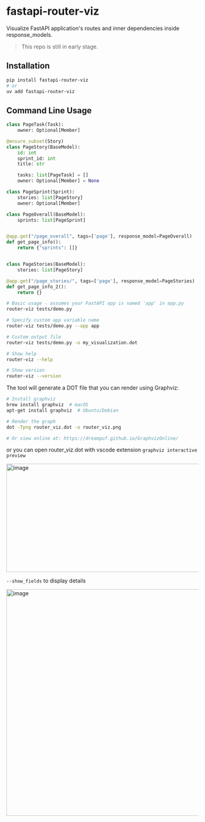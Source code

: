 # fastapi-router-viz

Visualize FastAPI application's routes and inner dependencies inside response_models.

> This repo is still in early stage.

## Installation

```bash
pip install fastapi-router-viz
# or
uv add fastapi-router-viz
```

## Command Line Usage

```python
class PageTask(Task):
    owner: Optional[Member]

@ensure_subset(Story)
class PageStory(BaseModel):
    id: int
    sprint_id: int
    title: str

    tasks: list[PageTask] = []
    owner: Optional[Member] = None

class PageSprint(Sprint):
    stories: list[PageStory]
    owner: Optional[Member]

class PageOverall(BaseModel):
    sprints: list[PageSprint]


@app.get("/page_overall", tags=['page'], response_model=PageOverall)
def get_page_info():
    return {"sprints": []}


class PageStories(BaseModel):
    stories: list[PageStory]

@app.get("/page_stories/", tags=['page'], response_model=PageStories)
def get_page_info_2():
    return {}
```

```bash
# Basic usage - assumes your FastAPI app is named 'app' in app.py
router-viz tests/demo.py

# Specify custom app variable name
router-viz tests/demo.py --app app

# Custom output file
router-viz tests/demo.py -o my_visualization.dot

# Show help
router-viz --help

# Show version
router-viz --version
```

The tool will generate a DOT file that you can render using Graphviz:

```bash
# Install graphviz
brew install graphviz  # macOS
apt-get install graphviz  # Ubuntu/Debian

# Render the graph
dot -Tpng router_viz.dot -o router_viz.png

# Or view online at: https://dreampuf.github.io/GraphvizOnline/
```

or you can open router_viz.dot with vscode extension `graphviz interactive preview`

<img width="1062" height="283" alt="image" src="https://github.com/user-attachments/assets/d8134277-fa84-444a-b6cd-1287e477a83e" />

`--show_fields` to display details

<img width="1329" height="592" alt="image" src="https://github.com/user-attachments/assets/d5dceee8-995b-4dab-a016-46fa98e74d77" />

